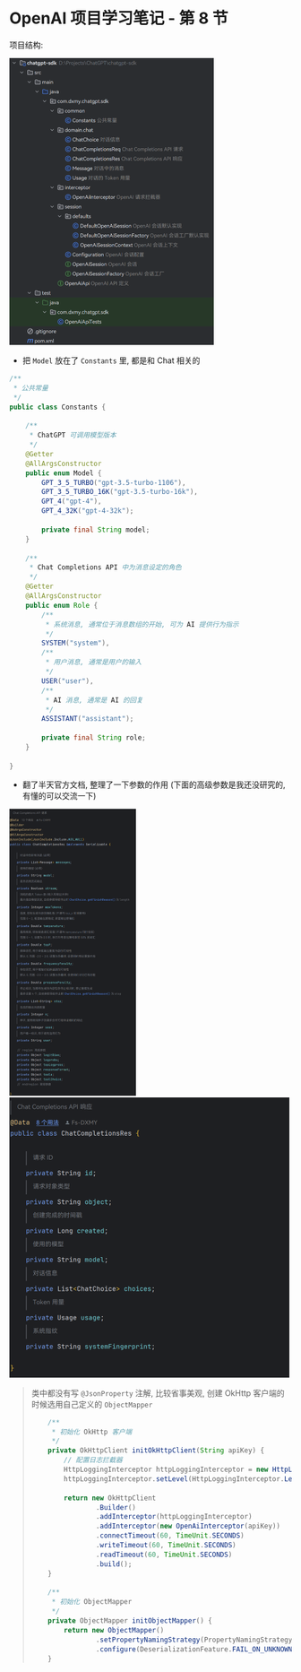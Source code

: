 # OpenAI 项目学习笔记 - 第 8 节

项目结构:

<img src="./img/OpenAI-第8节/image-20231216180354695.png" alt="image-20231216180354695" style="zoom:50%;" />

- 把 `Model` 放在了 `Constants` 里, 都是和 Chat 相关的

```java
/**
 * 公共常量
 */
public class Constants {

    /**
     * ChatGPT 可调用模型版本
     */
    @Getter
    @AllArgsConstructor
    public enum Model {
        GPT_3_5_TURBO("gpt-3.5-turbo-1106"),
        GPT_3_5_TURBO_16K("gpt-3.5-turbo-16k"),
        GPT_4("gpt-4"),
        GPT_4_32K("gpt-4-32k");

        private final String model;
    }

    /**
     * Chat Completions API 中为消息设定的角色
     */
    @Getter
    @AllArgsConstructor
    public enum Role {
        /**
         * 系统消息, 通常位于消息数组的开始, 可为 AI 提供行为指示
         */
        SYSTEM("system"),
        /**
         * 用户消息, 通常是用户的输入
         */
        USER("user"),
        /**
         * AI 消息, 通常是 AI 的回复
         */
        ASSISTANT("assistant");

        private final String role;
    }

}
```

- 翻了半天官方文档, 整理了一下参数的作用 (下面的高级参数是我还没研究的, 有懂的可以交流一下)

<img src="./img/OpenAI-第8节/image-20231216181000665.png" alt="image-20231216181000665" style="zoom:50%;" />

<img src="./img/OpenAI-第8节/image-20231216181049563.png" alt="image-20231216181049563" style="zoom:50%;" />

> 类中都没有写 `@JsonProperty` 注解, 比较省事美观, 创建 OkHttp 客户端的时候选用自己定义的 `ObjectMapper`
>
> ```java
>     /**
>      * 初始化 OkHttp 客户端
>      */
>     private OkHttpClient initOkHttpClient(String apiKey) {
>         // 配置日志拦截器
>         HttpLoggingInterceptor httpLoggingInterceptor = new HttpLoggingInterceptor();
>         httpLoggingInterceptor.setLevel(HttpLoggingInterceptor.Level.BODY);
> 
>         return new OkHttpClient
>                 .Builder()
>                 .addInterceptor(httpLoggingInterceptor)
>                 .addInterceptor(new OpenAiInterceptor(apiKey))
>                 .connectTimeout(60, TimeUnit.SECONDS)
>                 .writeTimeout(60, TimeUnit.SECONDS)
>                 .readTimeout(60, TimeUnit.SECONDS)
>                 .build();
>     }
> 
>     /**
>      * 初始化 ObjectMapper
>      */
>     private ObjectMapper initObjectMapper() {
>         return new ObjectMapper()
>                 .setPropertyNamingStrategy(PropertyNamingStrategy.SNAKE_CASE)
>                 .configure(DeserializationFeature.FAIL_ON_UNKNOWN_PROPERTIES, false);
>     }
> ```
